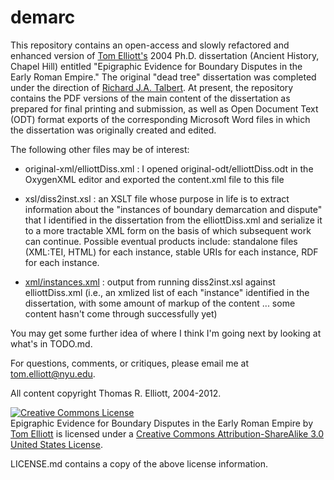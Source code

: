 demarc
======

This repository contains an open-access and slowly refactored and enhanced version of [Tom Elliott's](http://isaw.nyu.edu/people/staff/tom-elliott) 2004 Ph.D. dissertation (Ancient History, Chapel Hill) entitled "Epigraphic Evidence for Boundary Disputes in the Early Roman Empire." The original "dead tree" dissertation was completed under the direction of [Richard J.A. Talbert](http://en.wikipedia.org/wiki/Richard_Talbert). At present, the repository contains the PDF versions of the main content of the dissertation as prepared for final printing and submission, as well as Open Document Text (ODT) format exports of the corresponding Microsoft Word files in which the dissertation was originally created and edited.

The following other files may be of interest:

* original-xml/elliottDiss.xml : I opened original-odt/elliottDiss.odt in the OxygenXML editor and exported the content.xml file to this file

* xsl/diss2inst.xsl : an XSLT file whose purpose in life is to extract information about the "instances of boundary demarcation and dispute" that I identified in the dissertation from the elliottDiss.xml and serialize it to a more tractable XML form on the basis of which subsequent work can continue. Possible eventual products include: standalone files (XML:TEI, HTML) for each instance, stable URIs for each instance, RDF for each instance.

* [xml/instances.xml](./tree/master/xml/instances.xml) : output from running diss2inst.xsl against elliottDiss.xml (i.e., an xmlized list of each "instance" identified in the dissertation, with some amount of markup of the content ... some content hasn't come through successfully yet) 

You may get some further idea of where I think I'm going next by looking at what's in TODO.md.

For questions, comments, or critiques, please email me at tom.elliott@nyu.edu.
  
All content copyright Thomas R. Elliott, 2004-2012.

<a rel="license" href="http://creativecommons.org/licenses/by-sa/3.0/us/"><img alt="Creative Commons License" style="border-width:0" src="http://i.creativecommons.org/l/by-sa/3.0/us/88x31.png" /></a><br /><span xmlns:dct="http://purl.org/dc/terms/" href="http://purl.org/dc/dcmitype/Dataset" property="dct:title" rel="dct:type">Epigraphic Evidence for Boundary Disputes in the Early Roman Empire</span> by <a xmlns:cc="http://creativecommons.org/ns#" href="http://isaw.nyu.edu/people/staff/tom-elliott" property="cc:attributionName" rel="cc:attributionURL">Tom Elliott</a> is licensed under a <a rel="license" href="http://creativecommons.org/licenses/by-sa/3.0/us/">Creative Commons Attribution-ShareAlike 3.0 United States License</a>.

LICENSE.md contains a copy of the above license information.
